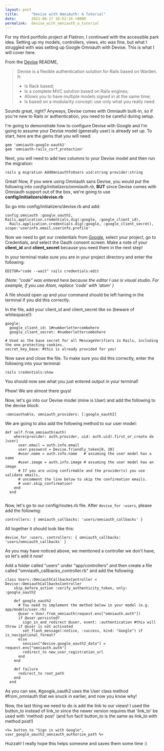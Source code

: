 ```yaml
---
layout: post
title:      "Devise with OmniAuth: A Tutorial"
date:       2021-06-17 16:52:16 +0000
permalink:  devise_with_omniauth_a_tutorial
---
```



For my third portfolio project at Flatiron, I continued with the accessible park idea. Setting up my models, controllers, views, etc was fine, but what I struggled with was setting up Google Omniauth with Devise. This is what I will cover here.

From the [Devise](http:https://github.com/heartcombo/devise//) README, 
> Devise is a flexible authentication solution for Rails based on Warden. It: 
> * Is Rack based;
> * Is a complete MVC solution based on Rails engines;
> * Allows you to have multiple models signed in at the same time;
> * Is based on a modularity concept: use only what you really need. 

Sounds great, right? Anyways, Devise comes with Omniauth built-in, so if you're new to Rails or authentication, you need to be careful during setup.

I'm going to demonstrate how to configure Devise with Google and I'm going to assume your Devise model (generally user) is already set up. To start, here are the gems that you will need:
```
gem 'omniauth-google-oauth2'
gem 'omniauth-rails_csrf_protection'
```
Next, you will need to add two columns to your Devise model and then run the migration:

```
rails g migration AddOmniauthToUsers uid:string provider:string
```
Great! Now, if you were using Omniauth sans Devise, you would put the following into *config/initializers/omniauth.rb*, **BUT** since Devise comes with Omniauth support out of the box, we're going to use **config/initializers/devise.rb**

So go into config/initializers/devise.rb and add:
```
config.omniauth :google_oauth2, Rails.application.credentials.dig(:google, :google_client_id),
  Rails.application.credentials.dig(:google, :google_client_secret), scope:'userinfo.email,userinfo.profile'
```
Now we need to get our credentials from [Google](https://console.developers.google.com), select your project, go to Credentials, and select the Oauth consent screen. Make a note of your **client_id** and **client_secret** because you need them in the next step!

In your terminal make sure you are in your project directory and enter the following:
```
EDITOR="code --wait" rails credentials:edit
```
*(Note: "code" was entered here because the editor I use is visual studio. For example, if you use Atom, replace 'code' with 'atom' )*

A file should open up and your command should be left haning in the terminal if you did this correctly. 

In the file, add your client_id and client_secret like so (beware of whitespace!):

```
google:
  google_client_id: 1#numberlettercombohere
  google_client_secret: #numberlettercombohere

# Used as the base secret for all MessageVerifiers in Rails, including the one protecting cookies.
secret_key_base: #this is already provided for you!
```

Now save and close the file. To make sure you did this correctly, enter the following into your terminal:

```
rails credentials:show
```
You should now see what you just entered output in your terminal!


Phew! We are almost there guys!

Now, let's go into our Devise model (mine is User) and add the following to the devise block:

```
:omniauthable, omniauth_providers: [:google_oauth2]
```

We are going to also add the following method to our user model:

```
def self.from_omniauth(auth)
    where(provider: auth.provider, uid: auth.uid).first_or_create do |user|
      user.email = auth.info.email
      user.password = Devise.friendly_token[0, 20]
      #user.name = auth.info.name   # assuming the user model has a name
      #user.image = auth.info.image # assuming the user model has an image
      # If you are using confirmable and the provider(s) you use validate emails, 
      # uncomment the line below to skip the confirmation emails.
      # user.skip_confirmation!
    end
  end
	
```

Now, let's go to our config/routes.rb file. After `devise_for :users`, please add the following:
```
controllers: { omniauth_callbacks: 'users/omniauth_callbacks' }
```

All together it should look like this:

```
devise_for :users, controllers: { omniauth_callbacks: 'users/omniauth_callbacks' }

```

As you may have noticed above, we mentioned a controller we don't have, so let's add it now!

Add a folder called "users" under "app/controllers" and then create a file called "omniauth_callbacks_controller.rb" and add the following:

```
class Users::OmniauthCallbacksController < Devise::OmniauthCallbacksController
    skip_before_action :verify_authenticity_token, only: :google_oauth2

    def google_oauth2
      # You need to implement the method below in your model (e.g. app/models/user.rb)
      @user = User.from_omniauth(request.env["omniauth.auth"])
      if @user.persisted?
        sign_in_and_redirect @user, event: :authentication #this will throw if @user is not activated
        set_flash_message(:notice, :success, kind: "Google") if is_navigational_format?
      else
        session["devise.google_oauth2_data"] = request.env["omniauth.auth"]
        redirect_to new_user_registration_url
      end
    end
  
    def failure
      redirect_to root_path
    end
  end
```

As you can see, #google_oauth2 uses the User class method #from_omniauth that we snuck in earlier, and now you know why!

Now, the last thing we need to do is add the link to our views! I used the button_to instead of link_to since the newer version requires that 'link_to' be used with 'method: post' (and fun fact! button_to is the same as link_to with method post!)

```
<%= button_to "Sign in with Google", user_google_oauth2_omniauth_authorize_path %>
```

Huzzah! I really hope this helps someone and saves them some time :)






